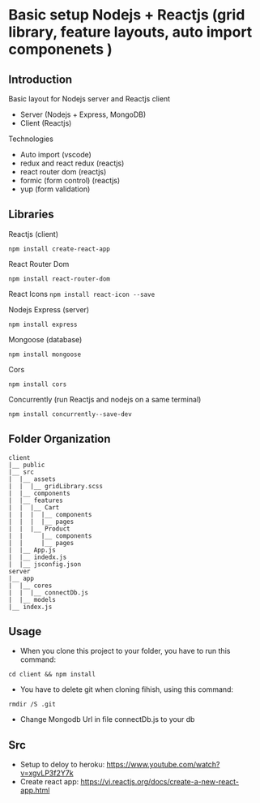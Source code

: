 # Basic setup Nodejs + Reactjs (grid library, feature layouts, auto import componenets )

## Introduction

Basic layout for Nodejs server and Reactjs client

- Server (Nodejs + Express, MongoDB)
- Client (Reactjs)

Technologies

- Auto import (vscode)
- redux and react redux (reactjs)
- react router dom (reactjs)
- formic (form control) (reactjs)
- yup (form validation)

## Libraries

Reactjs (client)

`npm install create-react-app`

React Router Dom

`npm install react-router-dom`

React Icons
`npm install react-icon --save`

Nodejs Express (server)

`npm install express`

Mongoose (database)

`npm install mongoose`

Cors

`npm install cors`

Concurrently (run Reactjs and nodejs on a same terminal)

`npm install concurrently--save-dev`

## Folder Organization

```
client
|__ public
|__ src
|  |__ assets
|  |  |__ gridLibrary.scss
|  |__ components
|  |__ features
|  |  |__ Cart
|  |  |  |__ components
|  |  |  |__ pages
|  |  |__ Product
|  |     |__ components
|  |     |__ pages
|  |__ App.js
|  |__ indedx.js
|  |__ jsconfig.json
server
|__ app
|  |__ cores
|  |  |__ connectDb.js
|  |__ models
|__ index.js
```

## Usage

- When you clone this project to your folder, you have to run this command:

`cd client && npm install`

- You have to delete git when cloning fihish, using this command:

`rmdir /S .git`

- Change Mongodb Url in file connectDb.js to your db

## Src

- Setup to deloy to heroku: https://www.youtube.com/watch?v=xgvLP3f2Y7k
- Create react app: https://vi.reactjs.org/docs/create-a-new-react-app.html
